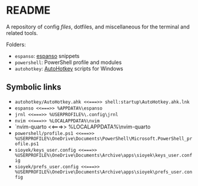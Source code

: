 # README

A repository of config _files_, dotfiles, and miscellaneous for the terminal
and related tools.

Folders:
- `espanso`: [espanso](https://espanso.org/) snippets
- `powershell`: PowerShell profile and modules
- `autohotkey`: [AutoHotkey](https://www.autohotkey.com/) scripts for Windows

## Symbolic links

- `autohotkey/AutoHotkey.ahk <<===>> shell:startup\AutoHotkey.ahk.lnk`
- `espanso <<===>> %APPDATA%\espanso`
- `jrnl <<===>> %USERPROFILE%\.config\jrnl`
- `nvim <<===>> %LOCALAPPDATA%\nvim`
- `nvim-quarto <<===>> %LOCALAPPDATA%\nvim-quarto
- `powershell/profile.ps1 <<===>> %USERPROFILE%\OneDrive\Documents\PowerShell\Microsoft.PowerShell_profile.ps1`
- `sioyek/keys_user.config <<===>> %USERPROFILE%\OneDrive\Documents\Archive\apps\sioyek\keys_user.config`
- `sioyek/prefs_user.config <<===>> %USERPROFILE%\OneDrive\Documents\Archive\apps\sioyek\prefs_user.config`

